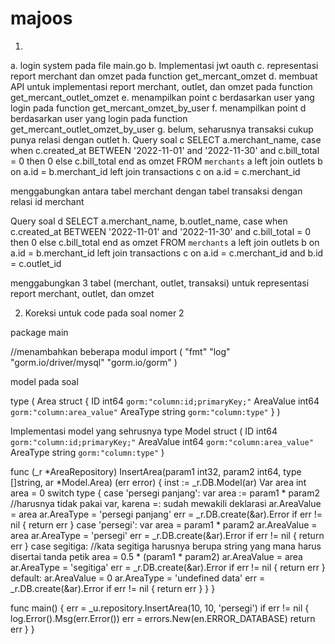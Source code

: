 # majoos
1. 
a. login system pada file main.go
b. Implementasi jwt oauth
c. representasi report merchant dan omzet pada function get_mercant_omzet
d. membuat API untuk implementasi report merchant, outlet, dan omzet pada function get_mercant_outlet_omzet
e. menampilkan point c berdasarkan user yang login pada function get_mercant_omzet_by_user
f. menampilkan point d berdasarkan user yang login pada function get_mercant_outlet_omzet_by_user
g. belum, seharusnya transaksi cukup punya relasi dengan outlet
h. 
Query soal c
SELECT a.merchant_name, case when c.created_at BETWEEN '2022-11-01' and '2022-11-30' and c.bill_total = 0 then 0 else c.bill_total end as omzet FROM `merchants` a left join outlets b on a.id = b.merchant_id left join transactions c on a.id = c.merchant_id

menggabungkan antara tabel merchant dengan tabel transaksi dengan relasi id merchant

Query soal d
SELECT a.merchant_name, b.outlet_name, case when c.created_at BETWEEN '2022-11-01' and '2022-11-30' and c.bill_total = 0 then 0 else c.bill_total end as omzet FROM `merchants` a left join outlets b on a.id = b.merchant_id left join transactions c on a.id = c.merchant_id and b.id = c.outlet_id

menggabungkan 3 tabel (merchant, outlet, transaksi) untuk representasi report merchant, outlet, dan omzet

2. Koreksi untuk code pada soal nomer 2

package main

//menambahkan beberapa modul
import (
  "fmt"
  "log"
  "gorm.io/driver/mysql"
  "gorm.io/gorm"
)

model pada soal

type (
    Area struct {
    ID int64 `gorm:"column:id;primaryKey;"`
    AreaValue int64 `gorm:"column:area_value"`
    AreaType string `gorm:"column:type"`
    }
)

Implementasi model yang sehrusnya
type Model struct (
    ID int64 `gorm:"column:id;primaryKey;"`
    AreaValue int64 `gorm:"column:area_value"`
    AreaType string `gorm:"column:type"`
)

func (_r *AreaRepository) InsertArea(param1 int32, param2 int64, type []string, ar *Model.Area) (err error) {
        inst := _r.DB.Model(ar)
        Var area int
        area = 0
        switch type {
            case 'persegi panjang':
            var area := param1 * param2 //harusnya tidak pakai var, karena =: sudah mewakili deklarasi
            ar.AreaValue = area
            ar.AreaType = 'persegi panjang'
            err = _r.DB.create(&ar).Error
            if err != nil {
                return err
            }
            case 'persegi':
            var area = param1 * param2
            ar.AreaValue = area
            ar.AreaType = 'persegi'
            err = _r.DB.create(&ar).Error
            if err != nil {
                return err
            }
            case segitiga: //kata segitiga harusnya berupa string yang mana harus disertai tanda petik
            area = 0.5 * (param1 * param2)
            ar.AreaValue = area
            ar.AreaType = 'segitiga'
            err = _r.DB.create(&ar).Error
            if err != nil {
                return err
            }
            default:
            ar.AreaValue = 0
            ar.AreaType = 'undefined data'
            err = _r.DB.create(&ar).Error
            if err != nil {
                return err
            }
        }
    }

func main() {
    err = _u.repository.InsertArea(10, 10, 'persegi')
    if err != nil {
        log.Error().Msg(err.Error())
        err = errors.New(en.ERROR_DATABASE)
        return err
    }
}
